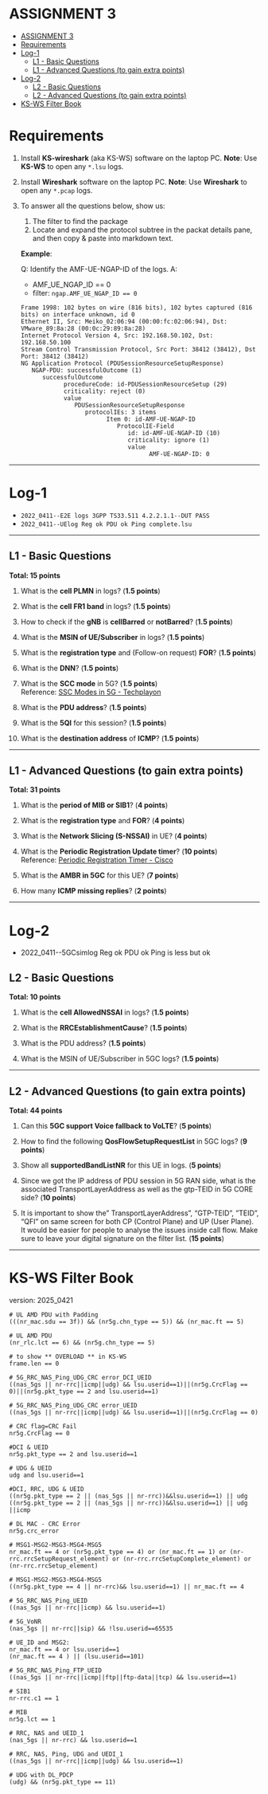 # ASSIGNMENT 3

- [ASSIGNMENT 3](#assignment-3)
- [Requirements](#requirements)
- [Log-1](#log-1)
  - [L1 - Basic Questions](#l1---basic-questions)
  - [L1 - Advanced Questions (to gain extra points)](#l1---advanced-questions-to-gain-extra-points)
- [Log-2](#log-2)
  - [L2 - Basic Questions](#l2---basic-questions)
  - [L2 - Advanced Questions (to gain extra points)](#l2---advanced-questions-to-gain-extra-points)
- [KS-WS Filter Book](#ks-ws-filter-book)

# Requirements

1. Install **KS-wireshark** (aka KS-WS) software on the laptop PC.
    **Note**: Use **KS-WS** to open any `*.lsu` logs.
2. Install **Wireshark** software on the laptop PC.
    **Note**: Use **Wireshark** to open any `*.pcap` logs.
3. To answer all the questions below, show us:
   1. The filter to find the package
   2. Locate and expand the protocol subtree in the packat details pane, and then copy & paste into markdown text.

   **Example**:

   Q: Identify the AMF-UE-NGAP-ID of the logs.
   A:
      - AMF_UE_NGAP_ID == 0
      - filter: `ngap.AMF_UE_NGAP_ID == 0`

      ```text
      Frame 1998: 102 bytes on wire (816 bits), 102 bytes captured (816 bits) on interface unknown, id 0
      Ethernet II, Src: Meiko_02:06:94 (00:00:fc:02:06:94), Dst: VMware_89:8a:28 (00:0c:29:89:8a:28)
      Internet Protocol Version 4, Src: 192.168.50.102, Dst: 192.168.50.100
      Stream Control Transmission Protocol, Src Port: 38412 (38412), Dst Port: 38412 (38412)
      NG Application Protocol (PDUSessionResourceSetupResponse)
         NGAP-PDU: successfulOutcome (1)
            successfulOutcome
                  procedureCode: id-PDUSessionResourceSetup (29)
                  criticality: reject (0)
                  value
                     PDUSessionResourceSetupResponse
                        protocolIEs: 3 items
                              Item 0: id-AMF-UE-NGAP-ID
                                 ProtocolIE-Field
                                    id: id-AMF-UE-NGAP-ID (10)
                                    criticality: ignore (1)
                                    value
                                          AMF-UE-NGAP-ID: 0
      ```

---

# Log-1

- `2022_0411--E2E logs 3GPP TS33.511 4.2.2.1.1--DUT PASS`
- `2022_0411--UElog Reg ok PDU ok Ping complete.lsu`

---

## L1 - Basic Questions

**Total: 15 points**

1. What is the **cell PLMN** in logs? (**1.5 points**)

2. What is the **cell FR1 band** in logs? (**1.5 points**)

3. How to check if the **gNB** is **cellBarred** or **notBarred**? (**1.5 points**)

4. What is the **MSIN of UE/Subscriber** in logs? (**1.5 points**)

5. What is the **registration type** and (Follow-on request) **FOR**? (**1.5 points**)

6. What is the **DNN**? (**1.5 points**)

7. What is the **SCC mode** in 5G? (**1.5 points**)  
   Reference: [SSC Modes in 5G - Techplayon](https://www.techplayon.com/ssc-modes-session-and-service-continuity-in-5g/)

8. What is the **PDU address**? (**1.5 points**)

9. What is the **5QI** for this session? (**1.5 points**)

10. What is the **destination address** of **ICMP**? (**1.5 points**)

---

## L1 - Advanced Questions (to gain extra points)

**Total: 31 points**

1. What is the **period of MIB or SIB1**? (**4 points**)

2. What is the **registration type** and **FOR**? (**4 points**)

3. What is the **Network Slicing (S-NSSAI)** in UE? (**4 points**)

4. What is the **Periodic Registration Update timer**?  (**10 points**)  
   Reference: [Periodic Registration Timer - Cisco](https://www.cisco.com/c/en/us/td/docs/wireless/ucc/amf/2021-04/config-and-admin/b_ucc-5g-amf-config-and-admin-guide_2021-04/5G-AMF_Config_Guide_chapter_0111.pdf)

5. What is the **AMBR in 5GC** for this UE? (**7 points**)

6. How many **ICMP missing replies**? (**2 points**)

---

# Log-2

- 2022_0411--5GCsimlog Reg ok PDU ok Ping is less but ok

## L2 - Basic Questions

**Total: 10 points**

1. What is the **cell AllowedNSSAI** in logs? (**1.5 points**)

2. What is the **RRCEstablishmentCause**? (**1.5 points**)

3. What is the PDU address? (**1.5 points**)

4. What is the MSIN of UE/Subscriber in 5GC logs? (**1.5 points**)

---

## L2 - Advanced Questions (to gain extra points)

**Total: 44 points**

1. Can this **5GC support Voice fallback to VoLTE**? (**5 points**)

2. How to find the following **QosFlowSetupRequestList** in 5GC logs? (**9 points**)

3. Show all **supportedBandListNR** for this UE in logs. (**5 points**)

4. Since we got the IP address of PDU session in 5G RAN side, what is the associated TransportLayerAddress as well as the gtp-TEID in 5G CORE side? (**10 points**)

5. It is important to show the” TransportLayerAddress”, “GTP-TEID”, ”TEID”, “QFI” on same screen for both CP (Control Plane) and UP (User Plane). It would be easier for people to analyse the issues inside call flow.
Make sure to leave your digital signature on the filter list. (**15 points**)


---

# KS-WS Filter Book
version: 2025_0421

```text
# UL AMD PDU with Padding
(((nr_mac.sdu == 3f)) && (nr5g.chn_type == 5)) && (nr_mac.ft == 5)

# UL AMD PDU
(nr_rlc.lct == 6) && (nr5g.chn_type == 5)

# to show ** OVERLOAD ** in KS-WS
frame.len == 0

# 5G_RRC_NAS_Ping_UDG_CRC error_DCI_UEID
((nas_5gs || nr-rrc||icmp||udg) && lsu.userid==1)||(nr5g.CrcFlag == 0)||(nr5g.pkt_type == 2 and lsu.userid==1)

# 5G_RRC_NAS_Ping_UDG_CRC error_UEID
((nas_5gs || nr-rrc||icmp||udg) && lsu.userid==1)||(nr5g.CrcFlag == 0)

# CRC flag=CRC Fail
nr5g.CrcFlag == 0

#DCI & UEID
nr5g.pkt_type == 2 and lsu.userid==1

# UDG & UEID
udg and lsu.userid==1

#DCI, RRC, UDG & UEID
((nr5g.pkt_type == 2 || (nas_5gs || nr-rrc))&&lsu.userid==1) || udg
((nr5g.pkt_type == 2 || (nas_5gs || nr-rrc))&&lsu.userid==1) || udg ||icmp

# DL MAC - CRC Error
nr5g.crc_error

# MSG1-MSG2-MSG3-MSG4-MSG5
nr_mac.ft == 4 or (nr5g.pkt_type == 4) or (nr_mac.ft == 1) or (nr-rrc.rrcSetupRequest_element) or (nr-rrc.rrcSetupComplete_element) or (nr-rrc.rrcSetup_element)

# MSG1-MSG2-MSG3-MSG4-MSG5
((nr5g.pkt_type == 4 || nr-rrc)&& lsu.userid==1) || nr_mac.ft == 4

# 5G_RRC_NAS_Ping_UEID
((nas_5gs || nr-rrc||icmp) && lsu.userid==1)

# 5G_VoNR
(nas_5gs || nr-rrc||sip) && !lsu.userid==65535

# UE_ID and MSG2:
nr_mac.ft == 4 or lsu.userid==1
(nr_mac.ft == 4 ) || (lsu.userid==101)

# 5G_RRC_NAS_Ping_FTP_UEID
((nas_5gs || nr-rrc||icmp||ftp||ftp-data||tcp) && lsu.userid==1)

# SIB1
nr-rrc.c1 == 1

# MIB
nr5g.lct == 1

# RRC, NAS and UEID_1
(nas_5gs || nr-rrc) && lsu.userid==1

# RRC, NAS, Ping, UDG and UEDI_1
((nas_5gs || nr-rrc||icmp||udg) && lsu.userid==1)

# UDG with DL_PDCP
(udg) && (nr5g.pkt_type == 11)
```
